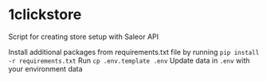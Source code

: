 # 1clickstore
Script for creating store setup with Saleor API


Install additional packages from requirements.txt file by running `pip install -r requirements.txt`
Run `cp .env.template .env`
Update data in `.env` with your environment data